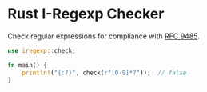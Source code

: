 # Rust I-Regexp Checker

Check regular expressions for compliance with [RFC 9485](https://datatracker.ietf.org/doc/html/rfc9485).

```rust
use iregexp::check;

fn main() {
    println!("{:?}", check(r"[0-9]*?"));  // false
}
```
